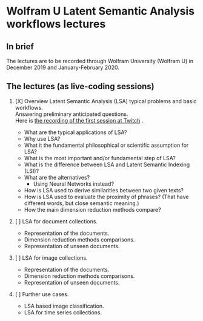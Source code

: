 # Wolfram U Latent Semantic Analysis workflows lectures

## In brief

The lectures are to be recorded through Wolfram University (Wolfram U) in December 2019 and January-February 2020.


## The lectures (as live-coding sessions)

1. [X] Overview Latent Semantic Analysis (LSA) typical problems and basic workflows.    
   Answering preliminary anticipated questions.     
   Here is 
   [the recording of the first session at Twitch](https://www.twitch.tv/videos/517562647) .
   
   - What are the typical applications of LSA?   
   - Why use LSA?     
   - What it the fundamental philosophical or scientific assumption for LSA?   
   - What is the most important and/or fundamental step of LSA?   
   - What is the difference between LSA and Latent Semantic Indexing (LSI)?   
   - What are the alternatives?
     - Using Neural Networks instead?   
   - How is LSA used to derive similarities between two given texts?   
   - How is LSA used to evaluate the proximity of phrases?
     (That have different words, but close semantic meaning.)   
   - How the main dimension reduction methods compare?
      
2. [ ] LSA for document collections.

   - Representation of the documents.
   - Dimension reduction methods comparisons.
   - Representation of unseen documents.
   
3. [ ] LSA for image collections.

   - Representation of the documents.
   - Dimension reduction methods comparisons.
   - Representation of unseen documents.
   
4. [ ] Further use cases.

   - LSA based image classification.
   - LSA for time series collections.
